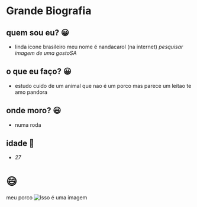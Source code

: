 # Grande Biografia
## quem sou eu? 😀
- linda icone brasileiro meu nome é nandacarol (na internet) *pesquisar imagem de uma gostoSA*

## o que eu faço? 😀
- estudo cuido de um animal que nao é um porco mas parece um leitao te amo pandora 

## onde moro? 😃
- numa roda 

## idade 🚁
- *27*
# 😄
meu porco
![Isso é uma imagem](https://i0.wp.com/files.agro20.com.br/uploads/2019/05/porco-02.jpg?resize=600%2C338&ssl=1)
